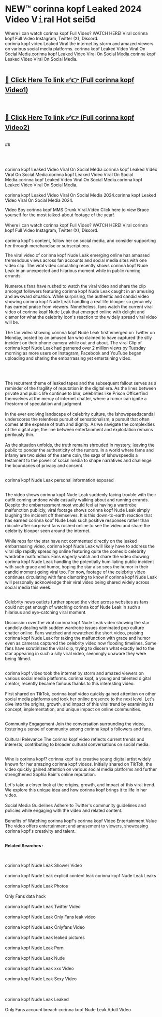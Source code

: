 
# NEW™ corinna kopf L𝚎aked 2024 Video V𝚒ral Hot sei5d

Where i can watch corinna kopf Full Video? WATCH HERE! Viral corinna kopf Full Video Instagram, Twitter (X), Discord. <br>
corinna kopf video Leaked Viral the internet by storm and amazed viewers on various social media platforms. corinna kopf Leaked Video Viral On Social Media.corinna kopf Leaked Video Viral On Social Media.corinna kopf Leaked Video Viral On Social Media.<br>
 <br>

##  <a href="https://clipsfans.site?title=corinna_kopf&ref=git">🔴 Click Here To link ✅👉 (Full corinna kopf Video1) </a><br>
  <br>

##  <a href="https://clipsfans.site?title=corinna_kopf&ref=git">🔴 Click Here To link ✅👉 (Full corinna kopf Video2)</a><br>
  <br>
  ##


  <br>

  <br>

<br><br>
corinna kopf Leaked Video Viral On Social Media.corinna kopf Leaked Video Viral On Social Media.corinna kopf Leaked Video Viral On Social Media.corinna kopf Leaked Video Viral On Social Media.corinna kopf Leaked Video Viral On Social Media.
<br><br>
corinna kopf Leaked Video Viral On Social Media 2024.corinna kopf Leaked Video Viral On Social Media 2024.


Video Boy corinna kopf MMS Drunk Viral.Video Click here to view Brace yourself for the most talked-about footage of the year!
<br><br>
Where i can watch corinna kopf Full Video? WATCH HERE! Viral corinna kopf Full Video Instagram, Twitter (X), Discord.
<br><br>
corinna kopf's content, follow her on social media, and consider supporting her through merchandise or subscriptions.


The viral video of corinna kopf Nude Leak emerging online has amassed tremendous views across fan accounts and social media sites with one video clip. The viral video circulating recently shows corinna kopf Nude Leak in an unexpected and hilarious moment while in public running errands.
<br><br>
Numerous fans have rushed to watch the viral video and share the clip amongst followers featuring corinna kopf Nude Leak caught in an amusing and awkward situation. While surprising, the authentic and candid video showing corinna kopf Nude Leak handling a real life blooper so genuinely has earned praise from viewers. Nonetheless, fans watch the current viral video of corinna kopf Nude Leak that emerged online with delight and clamor for what the celebrity icon's reaction to the widely spread viral video will be.
<br><br>
The fan video showing corinna kopf Nude Leak first emerged on Twitter on Monday, posted by an amused fan who claimed to have captured the silly incident on their phone camera while out and about. The viral Clip of corinna kopf Nude Leak had garnered over 2 million views by Tuesday morning as more users on Instagram, Facebook and YouTube began uploading and sharing the embarrassing yet entertaining video.
<br><br>


<br><br>
The recurrent theme of leaked tapes and the subsequent fallout serves as a reminder of the fragility of reputation in the digital era. As the lines between private and public life continue to blur, celebrities like Prison Officerfind themselves at the mercy of internet chatter, where a rumor can ignite a firestorm of speculation and judgment.
<br><br>
In the ever evolving landscape of celebrity culture, the Ishowspeedscandal underscores the relentless pursuit of sensationalism, a pursuit that often comes at the expense of truth and dignity. As we navigate the complexities of the digital age, the line between entertainment and exploitation remains perilously thin.
<br><br>
As the situation unfolds, the truth remains shrouded in mystery, leaving the public to ponder the authenticity of the rumors. In a world where fame and infamy are two sides of the same coin, the saga of Ishowspeedis a testament to the power of social media to shape narratives and challenge the boundaries of privacy and consent.
<br><br>





corinna kopf Nude Leak personal information exposed
<br><br>



The video shows corinna kopf Nude Leak suddenly facing trouble with their outfit coming undone while casually walking about and running errands. Despite the embarrassment most would feel at having a wardrobe malfunction publicly, viral footage shows corinna kopf Nude Leak simply laughing the incident off themselves. It is this down-to-earth reaction that has earned corinna kopf Nude Leak such positive responses rather than ridicule after surprised fans rushed online to see the video and share the celebrity blooper seen around the internet.
<br><br>
While reps for the star have not commented directly on the leaked embarrassing video, corinna kopf Nude Leak will likely have to address the viral clip rapidly spreading online featuring quite the comedic celebrity wardrobe malfunction. Fans eagerly watch and share the video showing corinna kopf Nude Leak handling the potentially humiliating public incident with such grace and humor, hoping the star also sees the humor in their candid moment going viral too. For now, footage of the celebrity video continues circulating with fans clamoring to know if corinna kopf Nude Leak will personally acknowledge their viral video being shared widely across social media this week.
<br><br>

Celebrity news outlets further spread the video across websites as fans could not get enough of watching corinna kopf Nude Leak in such a hilarious and eye-catching viral moment.
<br><br>
Discussion over the viral corinna kopf Nude Leak video showing the star candidly dealing with sudden wardrobe issues dominated pop culture chatter online. Fans watched and rewatched the short video, praising corinna kopf Nude Leak for taking the malfunction with grace and humor even as cameras captured the celebrity video now flooding timelines. Some fans have scrutinized the viral clip, trying to discern what exactly led to the star appearing in such a silly viral video, seemingly unaware they were being filmed.
<br><br>


corinna kopf video took the internet by storm and amazed viewers on various social media platforms. corinna kopf, a young and talented digital creator, recently became famous thanks to this interesting video.
<br><br>
First shared on TikTok, corinna kopf video quickly gained attention on other social media platforms and took her online presence to the next level. Let's dive into the origins, growth, and impact of this viral trend by examining its concept, implementation, and unique impact on online communities.
<br><br>

Community Engagement Join the conversation surrounding the video, fostering a sense of community among corinna kopf's followers and fans.
<br><br>
Cultural Relevance The corinna kopf video reflects current trends and interests, contributing to broader cultural conversations on social media.
<br><br>




Who is corinna kopf? corinna kopf is a creative young digital artist widely known for her amazing corinna kopf videos. Initially shared on TikTok, the video quickly gained attention on various social media platforms and further strengthened Sophia Rain's online reputation.
<br><br>
Let's take a closer look at the origins, growth, and impact of this viral trend. We explore this unique idea and how corinna kopf brings it to life in her video.
<br><br>
Social Media Guidelines Adhere to Twitter's community guidelines and policies while engaging with the video and related content.
<br><br>
Benefits of Watching corinna kopf's corinna kopf Video Entertainment Value The video offers entertainment and amusement to viewers, showcasing corinna kopf's creativity and talent.
<br><br>




<strong>Related Searches :</strong>

<br><br>
corinna kopf Nude Leak Shower Video
<br><br>
corinna kopf Nude Leak explicit content leak
corinna kopf Nude Leak Leaks
<br><br>
corinna kopf Nude Leak Photos
<br><br>
Only Fans data hack
<br><br>
corinna kopf Nude Leak Twitter Video
<br><br>
corinna kopf Nude Leak Only Fans leak video
<br><br>
corinna kopf Nude Leak Onlyfans Video
<br><br>
corinna kopf Nude Leak leaked pictures
<br><br>
corinna kopf Nude Leak Porn
<br><br>
corinna kopf Nude Leak Nude
<br><br>
corinna kopf Nude Leak xxx Video
<br><br>
corinna kopf Nude Leak Sexy Video
<br><br>
<br><br>
corinna kopf Nude Leak Leaked
<br><br>
Only Fans account breach
corinna kopf Nude Leak Adult Video
<br><br>